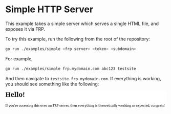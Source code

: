 # Simple HTTP Server

This example takes a simple server which serves a single HTML file, and exposes it via FRP.

To try this example, run the following from the root of the repository:

```bash
go run ./examples/simple <frp server> <token> <subdomain>
```

For example,

```bash
go run ./examples/simple frp.mydomain.com abc123 testsite
```

And then navigate to `testsite.frp.mydomain.com`. If everything is working, you
should see something like the following:

![A web page showing the hello world example in this directory](example.png)
